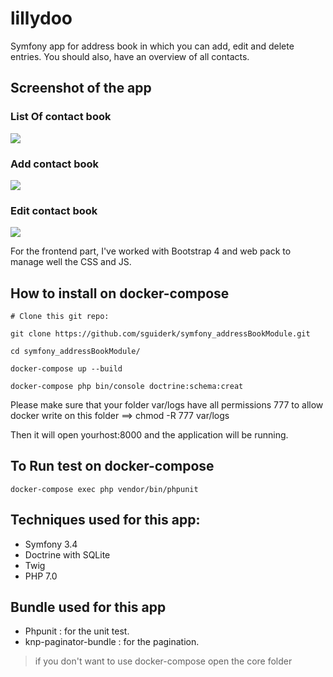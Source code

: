 lillydoo
========

Symfony app for address book in which you can add, edit and delete entries. You should
also, have an overview of all contacts.

## Screenshot of the app 

### List Of contact book 
![](https://imgur.com/phS2iKr.png)

### Add contact book 
![](https://imgur.com/H39zN8G.png)

### Edit contact book 
![](https://imgur.com/6MTG0JA.png)

For the frontend part, I've worked with Bootstrap 4 and web pack to manage well the CSS and JS.

## How to install on docker-compose

`# Clone this git repo:`

`git clone https://github.com/sguiderk/symfony_addressBookModule.git`

`cd symfony_addressBookModule/`

`docker-compose up --build`

`docker-compose php bin/console doctrine:schema:creat`

 Please make sure that your folder var/logs have all permissions 777
 to allow docker write on this folder ==> chmod -R 777 var/logs

Then it will open yourhost:8000 and the application will be running.

## To Run test on docker-compose

`docker-compose exec php vendor/bin/phpunit`

## Techniques used for this app:

* Symfony 3.4
* Doctrine with SQLite
* Twig
* PHP 7.0

## Bundle used for this app

* Phpunit : for the unit test.
* knp-paginator-bundle : for the pagination.

> if you don't want to use docker-compose open the core folder
